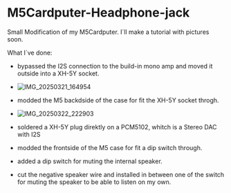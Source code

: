 # M5Cardputer-Headphone-jack
Small Modification of my M5Cardputer.
I´ll make a tutorial with pictures soon. 

What I´ve done:
- bypassed the I2S connection to the build-in mono amp and moved it outside into a XH-5Y socket.
- ![IMG_20250321_164954](https://github.com/user-attachments/assets/d2a8d909-a8eb-4bc2-aef9-7d01e4982e4f)

- modded the M5 backdside of the case for fit the XH-5Y socket throgh.
- ![IMG_20250322_222903](https://github.com/user-attachments/assets/0ddc89ab-3752-4645-ab4a-7e1849f697c6)

- soldered a XH-5Y plug direktly on a PCM5102, whitch is a Stereo DAC with I2S
- modded the frontside of the M5 case for fit a dip switch through.
- added a dip switch for muting the internal speaker.
- cut the negative speaker wire and installed in between one of the switch for muting the speaker
  to be able to listen on my own.

